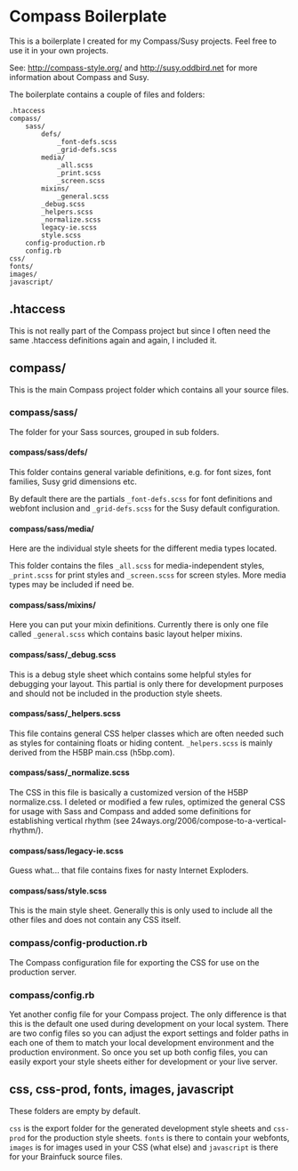 # Compass Boilerplate

This is a boilerplate I created for my Compass/Susy projects.
Feel free to use it in your own projects.

See: http://compass-style.org/ and http://susy.oddbird.net for more
information about Compass and Susy.

The boilerplate contains a couple of files and folders:

    .htaccess
    compass/
        sass/
            defs/
                _font-defs.scss
                _grid-defs.scss
            media/
                _all.scss
                _print.scss
                _screen.scss
            mixins/
                _general.scss
            _debug.scss
            _helpers.scss
            _normalize.scss
            legacy-ie.scss
            style.scss
        config-production.rb
        config.rb
    css/
    fonts/
    images/
    javascript/

## .htaccess
This is not really part of the Compass project but since I often need the same .htaccess
definitions again and again, I included it.

## compass/
This is the main Compass project folder which contains all your source files.

### compass/sass/
The folder for your Sass sources, grouped in sub folders.

#### compass/sass/defs/
This folder contains general variable definitions, e.g. for font sizes, font families,
Susy grid dimensions etc.

By default there are the partials `_font-defs.scss` for font definitions and webfont inclusion
and `_grid-defs.scss` for the Susy default configuration.

#### compass/sass/media/
Here are the individual style sheets for the different media types located.

This folder contains the files `_all.scss` for media-independent styles, `_print.scss`
for print styles and `_screen.scss` for screen styles. More media types may be
included if need be.

#### compass/sass/mixins/
Here you can put your mixin definitions. Currently there is only one file called `_general.scss`
which contains basic layout helper mixins.

#### compass/sass/_debug.scss
This is a debug style sheet which contains some helpful styles for debugging your layout.
This partial is only there for development purposes and should not be included in the
production style sheets.

#### compass/sass/_helpers.scss
This file contains general CSS helper classes which are often needed such as styles for containing
floats or hiding content. `_helpers.scss` is mainly derived from the H5BP main.css (h5bp.com).

#### compass/sass/_normalize.scss
The CSS in this file is basically a customized version of the H5BP normalize.css.
I deleted or modified a few rules, optimized the general CSS for usage with Sass and Compass
and added some definitions for establishing vertical rhythm (see 24ways.org/2006/compose-to-a-vertical-rhythm/).

#### compass/sass/legacy-ie.scss
Guess what... that file contains fixes for nasty Internet Exploders.

#### compass/sass/style.scss
This is the main style sheet. Generally this is only used to include all the other files and does
not contain any CSS itself.

### compass/config-production.rb
The Compass configuration file for exporting the CSS for use on the production server.

### compass/config.rb
Yet another config file for your Compass project. The only difference is that this is the default one
used during development on your local system. There are two config files so you can adjust the
export settings and folder paths in each one of them to match your local development
environment and the production environment. So once you set up both config files, you can
easily export your style sheets either for development or your live server.

## css, css-prod, fonts, images, javascript
These folders are empty by default.

`css` is the export folder for the generated development style sheets and `css-prod` for the
production style sheets. `fonts` is there to contain your webfonts, `images` is for
images used in your CSS (what else) and `javascript` is there for your Brainfuck source files.

